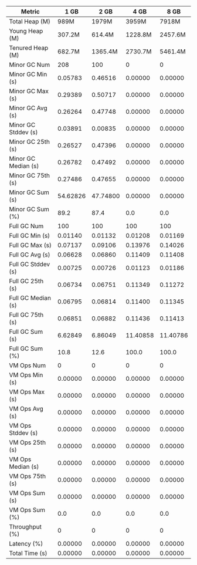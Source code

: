 | Metric | 1 GB | 2 GB | 4 GB | 8 GB |
|------|----|----|----|----|
| Total Heap (M) | 989M | 1979M | 3959M | 7918M |
| Young Heap (M) | 307.2M | 614.4M | 1228.8M | 2457.6M |
| Tenured Heap (M) | 682.7M | 1365.4M | 2730.7M | 5461.4M |
| Minor GC Num | 208 | 100 | 0 | 0 |
| Minor GC Min (s) | 0.05783 | 0.46516 | 0.00000 | 0.00000 |
| Minor GC Max (s) | 0.29389 | 0.50717 | 0.00000 | 0.00000 |
| Minor GC Avg (s) | 0.26264 | 0.47748 | 0.00000 | 0.00000 |
| Minor GC Stddev (s) | 0.03891 | 0.00835 | 0.00000 | 0.00000 |
| Minor GC 25th (s) | 0.26527 | 0.47396 | 0.00000 | 0.00000 |
| Minor GC Median (s) | 0.26782 | 0.47492 | 0.00000 | 0.00000 |
| Minor GC 75th (s) | 0.27486 | 0.47655 | 0.00000 | 0.00000 |
| Minor GC Sum (s) | 54.62826 | 47.74800 | 0.00000 | 0.00000 |
| Minor GC Sum (%) | 89.2 | 87.4 | 0.0 | 0.0 |
| Full GC Num | 100 | 100 | 100 | 100 |
| Full GC Min (s) | 0.01140 | 0.01132 | 0.01208 | 0.01169 |
| Full GC Max (s) | 0.07137 | 0.09106 | 0.13976 | 0.14026 |
| Full GC Avg (s) | 0.06628 | 0.06860 | 0.11409 | 0.11408 |
| Full GC Stddev (s) | 0.00725 | 0.00726 | 0.01123 | 0.01186 |
| Full GC 25th (s) | 0.06734 | 0.06751 | 0.11349 | 0.11272 |
| Full GC Median (s) | 0.06795 | 0.06814 | 0.11400 | 0.11345 |
| Full GC 75th (s) | 0.06851 | 0.06882 | 0.11436 | 0.11413 |
| Full GC Sum (s) | 6.62849 | 6.86049 | 11.40858 | 11.40786 |
| Full GC Sum (%) | 10.8 | 12.6 | 100.0 | 100.0 |
| VM Ops Num | 0 | 0 | 0 | 0 |
| VM Ops Min (s) | 0.00000 | 0.00000 | 0.00000 | 0.00000 |
| VM Ops Max (s) | 0.00000 | 0.00000 | 0.00000 | 0.00000 |
| VM Ops Avg (s) | 0.00000 | 0.00000 | 0.00000 | 0.00000 |
| VM Ops Stddev (s) | 0.00000 | 0.00000 | 0.00000 | 0.00000 |
| VM Ops 25th (s) | 0.00000 | 0.00000 | 0.00000 | 0.00000 |
| VM Ops Median (s) | 0.00000 | 0.00000 | 0.00000 | 0.00000 |
| VM Ops 75th (s) | 0.00000 | 0.00000 | 0.00000 | 0.00000 |
| VM Ops Sum (s) | 0.00000 | 0.00000 | 0.00000 | 0.00000 |
| VM Ops Sum (%) | 0.0 | 0.0 | 0.0 | 0.0 |
| Throughput (%) | 0 | 0 | 0 | 0 |
| Latency (%) | 0.00000 | 0.00000 | 0.00000 | 0.00000 |
| Total Time (s) | 0.00000 | 0.00000 | 0.00000 | 0.00000 |
